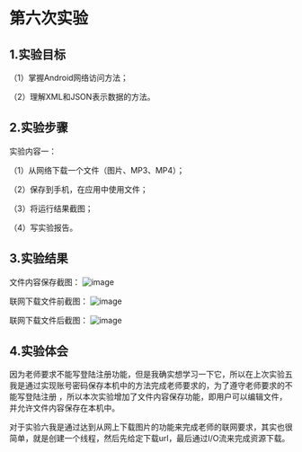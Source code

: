 # 第六次实验

## 1.实验目标

（1）掌握Android网络访问方法；

（2）理解XML和JSON表示数据的方法。

## 2.实验步骤

实验内容一：

（1）从网络下载一个文件（图片、MP3、MP4）；

（2）保存到手机，在应用中使用文件；

（3）将运行结果截图；

（4）写实验报告。

## 3.实验结果

文件内容保存截图：
![image](https://github.com/Beginner-hww/android-labs-2018/blob/master/soft1613071002123/%E6%96%87%E4%BB%B6%E5%86%85%E5%AE%B9%E4%BF%9D%E5%AD%98.png?raw=true)

联网下载文件前截图：
![image](https://github.com/Beginner-hww/android-labs-2018/blob/master/soft1613071002123/%E8%81%94%E7%BD%91%E4%B8%8B%E8%BD%BD%E5%89%8D.png?raw=true)

联网下载文件后截图：
![image](https://github.com/Beginner-hww/android-labs-2018/blob/master/soft1613071002123/%E8%81%94%E7%BD%91%E4%B8%8B%E8%BD%BD%E5%90%8E.jpg?raw=true)

## 4.实验体会 

因为老师要求不能写登陆注册功能，但是我确实想学习一下它，所以在上次实验五我是通过实现账号密码保存本机中的方法完成老师要求的，为了遵守老师要求的不能写登陆注册
，所以本次实验增加了文件内容保存功能，即用户可以编辑文件，并允许文件内容保存在本机中。

对于实验六我是通过达到从网上下载图片的功能来完成老师的联网要求，其实也很简单，就是创建一个线程，然后先给定下载url，最后通过I/O流来完成资源下载。
